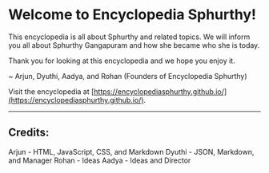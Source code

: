 # Welcome to Encyclopedia Sphurthy!
This encyclopedia is all about Sphurthy and related topics. We will inform you all about Sphurthy Gangapuram and how she became who she is today.

Thank you for looking at this encyclopedia and we hope you enjoy it.

~ Arjun, Dyuthi, Aadya, and Rohan (Founders of Encyclopedia Sphurthy)

Visit the encyclopedia at [https://encyclopediasphurthy.github.io/](https://encyclopediasphurthy.github.io/).

---

## Credits:

Arjun - HTML, JavaScript, CSS, and Markdown
Dyuthi - JSON, Markdown, and Manager
Rohan - Ideas
Aadya - Ideas and Director
